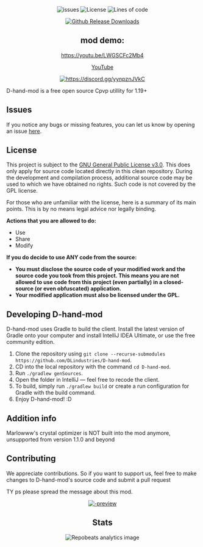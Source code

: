 <div align="center">
    <img src="https://img.shields.io/github/issues/DLindustries/D-hand-mod?style=flat" alt="issues">
    <img src="https://img.shields.io/badge/license-GPLV3-green" alt="License">
    <img src="https://tokei.rs/b1/github/DLindustries/D-hand-mod?category=code&style=flat" alt="Lines of code">
</p>

[![Github Release Downloads](https://img.shields.io/github/downloads/DLindustries/D-hand-mod/total?label=Github%20Release%20Downloads&style=flat-square)](https://github.com/20laid/D-hand-mod/releases)

## mod demo:
https://youtu.be/LWGSCFc2Mb4





[YouTube](https://youtube.com/@quoly)

<a href="https://discord.gg/yynpznJVkC"><img src="https://invidget.switchblade.xyz/yynpznJVkC" alt="https://discord.gg/yynpznJVkC"/></a><br>

</div>

D-hand-mod is a free open source Cpvp utillity for 1.19+

## Issues

If you notice any bugs or missing features, you can let us know by opening an issue [here](https://github.com/DLindustries/D-hand-mod/issues).

## License

This project is subject to the [GNU General Public License v3.0](https://www.gnu.org/licenses/gpl-3.0.en.html). This does only apply for source code located directly in this clean repository. During the development and compilation process, additional source code may be used to which we have obtained no rights. Such code is not covered by the GPL license.

For those who are unfamiliar with the license, here is a summary of its main points. This is by no means legal advice nor legally binding.

**Actions that you are allowed to do:**

- Use
- Share
- Modify

**If you do decide to use ANY code from the source:**

- **You must disclose the source code of your modified work and the source code you took from this project. This means you are not allowed to use code from this project (even partially) in a closed-source (or even obfuscated) application.**
- **Your modified application must also be licensed under the GPL.**

## Developing D-hand-mod

D-hand-mod uses Gradle to build the client. Install the latest version of Gradle onto your computer and install IntelliJ IDEA Ultimate, or use the free community edition.

1. Clone the repository using `git clone --recurse-submodules https://github.com/DLindustries/D-hand-mod`.
2. CD into the local repository with the command `cd D-hand-mod`.
3. Run `./gradlew genSources`.
4. Open the folder in IntelliJ — feel free to recode the client.
5. To build, simply run `./gradlew build` or create a run configuration for Gradle with the build command.
6. Enjoy D-hand-mod! :D

## Addition info

Marlowww's crystal optimizer is NOT built into the mod anymore, unsupported from version 1.1.0 and beyond

## Contributing

We appreciate contributions. So if you want to support us, feel free to make changes to D-hand-mod's source code and submit a pull request

TY ps please spread the message about this mod.
<div align="center">

[![-preview](https://github.com/user-attachments/assets/94d9321d-fc39-4f99-9f0e-593fe977b920)](https://www.youtube.com/@Quoly)



## Stats

![Repobeats analytics image](https://repobeats.axiom.co/api/embed/63b90c11eafcb6a769c328d8a7f9afb5556dd3ca.svg "Repobeats analytics image")